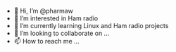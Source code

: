 - 👋 Hi, I’m @pharmaw
- 👀 I’m interested in Ham radio
- 🌱 I’m currently learning Linux and Ham radio projects
- 💞️ I’m looking to collaborate on ...
- 📫 How to reach me ...

<!---
pharmaw/pharmaw is a ✨ special ✨ repository because its `README.md` (this file) appears on your GitHub profile.
You can click the Preview link to take a look at your changes.
--->
